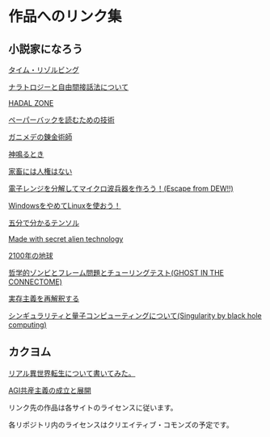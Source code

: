 # 作品へのリンク集

## 小説家になろう

[タイム・リゾルビング](https://ncode.syosetu.com/n0853dk/)

[ナラトロジーと自由間接話法について](https://ncode.syosetu.com/n5084dn/)

[HADAL ZONE](https://ncode.syosetu.com/n7489do/)

[ペーパーバックを読むための技術](https://ncode.syosetu.com/n0003dq/)

[ガニメデの錬金術師](https://ncode.syosetu.com/n2581dr/)

[神鳴るとき](https://ncode.syosetu.com/n4205ej/)

[家畜には人権はない](https://ncode.syosetu.com/n3037eu/)

[電子レンジを分解してマイクロ波兵器を作ろう！(Escape from DEW!!)](https://ncode.syosetu.com/n6672ev/)

[WindowsをやめてLinuxを使おう！](https://ncode.syosetu.com/n9373ev/)

[五分で分かるテンソル](https://ncode.syosetu.com/n8968ev/)

[Made with secret alien technology](https://ncode.syosetu.com/n5257ew/)

[2100年の地球](https://ncode.syosetu.com/n9562ex/)

[哲学的ゾンビとフレーム問題とチューリングテスト(GHOST IN THE CONNECTOME)](https://ncode.syosetu.com/n3070ff/)

[実存主義を再解釈する](https://ncode.syosetu.com/n1191fi/)

[シンギュラリティと量子コンピューティングについて(Singularity by black hole computing)](https://ncode.syosetu.com/n3089ew/)


## カクヨム

[リアル異世界転生について書いてみた。](https://kakuyomu.jp/works/1177354054888918094/episodes/1177354054888918209)

[AGI共産主義の成立と展開](https://kakuyomu.jp/works/1177354054891251049/episodes/1177354054891251254)

リンク先の作品は各サイトのライセンスに従います。

各リポジトリ内のライセンスはクリエイティブ・コモンズの予定です。

